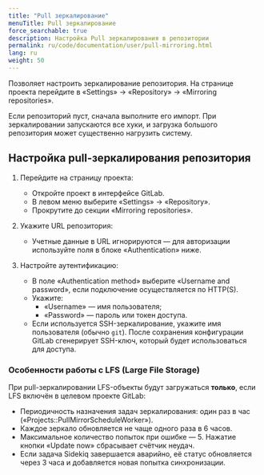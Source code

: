 ```yaml
---
title: "Pull зеркалирование"
menuTitle: Pull зеркалирование
force_searchable: true
description: Настройка Pull зеркалирования в репозитории
permalink: ru/code/documentation/user/pull-mirroring.html
lang: ru
weight: 50
---
```


Позволяет настроить зеркалирование репозитория. На странице проекта перейдите в «Settings» → «Repository» → «Mirroring repositories».

Если репозиторий пуст, сначала выполните его импорт. При зеркалировании запускаются все хуки, и загрузка большого репозитория может существенно нагрузить систему.

## Настройка pull-зеркалирования репозитория

1. Перейдите на страницу проекта:

   - Откройте проект в интерфейсе GitLab.  
   - В левом меню выберите «Settings» → «Repository».  
   - Прокрутите до секции «Mirroring repositories».

1. Укажите URL репозитория:
   - Учетные данные в URL игнорируются — для авторизации используйте поля в блоке «Authentication» ниже.

1. Настройте аутентификацию:
   - В поле «Authentication method» выберите «Username and password», если подключение осуществляется по HTTP(S).  
   - Укажите:  
      - «Username» — имя пользователя;  
      - «Password» — пароль или токен доступа.  
   - Если используется SSH-зеркалирование, укажите имя пользователя (обычно `git`). После сохранения конфигурации GitLab сгенерирует SSH-ключ, который будет использоваться для доступа.

### Особенности работы с LFS (Large File Storage)

При pull-зеркалировании LFS-объекты будут загружаться **только**, если LFS включён в целевом проекте GitLab:

- Периодичность назначения задач зеркалирования: один раз в час («Projects::PullMirrorScheduleWorker»).  
- Каждое зеркало обновляется не чаще одного раза в 6 часов.  
- Максимальное количество попыток при ошибке — 5. Нажатие кнопки «Update now» сбрасывает счётчик неудач.  
- Если задача Sidekiq завершается аварийно, её статус обновляется через 3 часа и добавляется новая попытка синхронизации.

